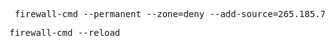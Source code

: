 <pre> firewall-cmd --permanent --zone=deny --add-source=265.185.78.122</pre>
<pre>firewall-cmd --reload</pre>


